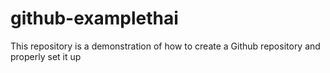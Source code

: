 # github-examplethai
This repository is a demonstration of how to create a Github repository and properly set it up
